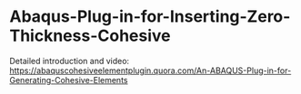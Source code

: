 # Abaqus-Plug-in-for-Inserting-Zero-Thickness-Cohesive


Detailed introduction and video:
        https://abaquscohesiveelementplugin.quora.com/An-ABAQUS-Plug-in-for-Generating-Cohesive-Elements
        
